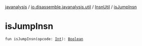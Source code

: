 [javanalysis](../../index.md) / [io.disassemble.javanalysis.util](../index.md) / [InsnUtil](index.md) / [isJumpInsn](./is-jump-insn.md)

# isJumpInsn

`fun isJumpInsn(opcode: `[`Int`](https://kotlinlang.org/api/latest/jvm/stdlib/kotlin/-int/index.html)`): `[`Boolean`](https://kotlinlang.org/api/latest/jvm/stdlib/kotlin/-boolean/index.html)
